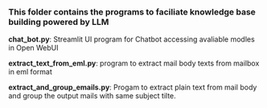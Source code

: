 ### This folder contains the programs to faciliate knowledge base building powered by LLM

**chat_bot.py**: Streamlit UI program for Chatbot accessing avaliable modles in  Open WebUI

**extract_text_from_eml.py**: program to extract mail body texts from mailbox in eml format


**extract_and_group_emails.py**: Progam to extract plain text from mail body and group the output mails with same subject tilte. 

